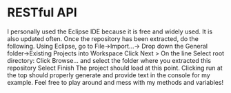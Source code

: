 # RESTful API
I personally used the Eclipse IDE because it is free and widely used.
It is also updated often.
Once the repository has been extracted, do the following.
Using Eclipse, go to File->Import...-> Drop down the General folder->Existing Projects into Workspace
Click Next >
On the line Select root directory: Click Browse... and select the folder where you extracted this repository
Select Finish
The project should load at this point.
Clicking run at the top should properly generate and provide text in the console for my example.
Feel free to play around and mess with my methods and variables!
